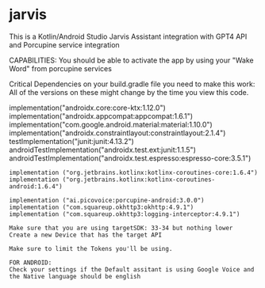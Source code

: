 # jarvis
This is a Kotlin/Android Studio Jarvis Assistant integration with GPT4 API and Porcupine service integration

CAPABILITIES: You should be able to activate the app by using your "Wake Word" from porcupine services

Critical Dependencies on your build.gradle file you need to make this work: All of the versions on these might change by the time you view this code.

implementation("androidx.core:core-ktx:1.12.0")
    implementation("androidx.appcompat:appcompat:1.6.1")
    implementation("com.google.android.material:material:1.10.0")
    implementation("androidx.constraintlayout:constraintlayout:2.1.4")
    testImplementation("junit:junit:4.13.2")
    androidTestImplementation("androidx.test.ext:junit:1.1.5")
    androidTestImplementation("androidx.test.espresso:espresso-core:3.5.1")

    implementation ("org.jetbrains.kotlinx:kotlinx-coroutines-core:1.6.4")
    implementation ("org.jetbrains.kotlinx:kotlinx-coroutines-android:1.6.4")

    implementation ("ai.picovoice:porcupine-android:3.0.0")
    implementation ("com.squareup.okhttp3:okhttp:4.9.1")
    implementation ("com.squareup.okhttp3:logging-interceptor:4.9.1")

    Make sure that you are using targetSDK: 33-34 but nothing lower
    Create a new Device that has the target API

    Make sure to limit the Tokens you'll be using.

    FOR ANDROID:
    Check your settings if the Default assitant is using Google Voice and the Native language should be english
